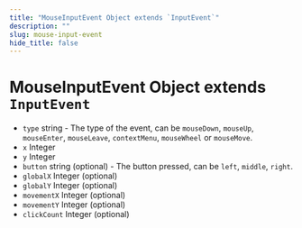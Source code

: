 ```yaml
---
title: "MouseInputEvent Object extends `InputEvent`"
description: ""
slug: mouse-input-event
hide_title: false
---
```


# MouseInputEvent Object extends `InputEvent`

* `type` string - The type of the event, can be `mouseDown`,
    `mouseUp`, `mouseEnter`, `mouseLeave`, `contextMenu`, `mouseWheel` or `mouseMove`.
* `x` Integer
* `y` Integer
* `button` string (optional) - The button pressed, can be `left`, `middle`, `right`.
* `globalX` Integer (optional)
* `globalY` Integer (optional)
* `movementX` Integer (optional)
* `movementY` Integer (optional)
* `clickCount` Integer (optional)
